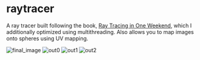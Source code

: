 # raytracer
A ray tracer built following the book, [Ray Tracing in One Weekend](https://www.amazon.ca/Ray-Tracing-Weekend-Minibooks-Book-ebook/dp/B01B5AODD8), which I additionally optimized using multithreading. Also allows you to map images onto spheres using UV mapping.

![final_image](https://user-images.githubusercontent.com/66976183/116635784-a6ae5f00-a92d-11eb-8142-cf55e35a595a.jpg)
![out0](https://user-images.githubusercontent.com/66976183/116635793-aa41e600-a92d-11eb-8ef5-285f500c8826.jpg)
![out1](https://user-images.githubusercontent.com/66976183/116635797-ab731300-a92d-11eb-9071-a75ac6ac04d3.jpg)
![out2](https://user-images.githubusercontent.com/66976183/116635800-aca44000-a92d-11eb-8d5f-89276bffb07e.jpg)

